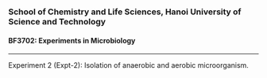 ### School of Chemistry and Life Sciences, Hanoi University of Science and Technology

#### BF3702: Experiments in Microbiology

---

Experiment 2 (Expt-2): Isolation of anaerobic and aerobic microorganism.
